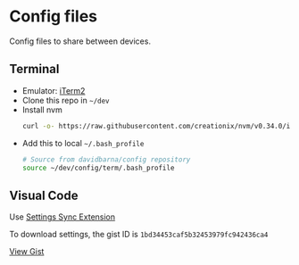 # Config files
Config files to share between devices.

## Terminal

* Emulator: [iTerm2](https://www.iterm2.com/)
* Clone this repo in `~/dev`
* Install nvm
    ```bash
    curl -o- https://raw.githubusercontent.com/creationix/nvm/v0.34.0/install.sh | bash
    ```
* Add this to local `~/.bash_profile`
    ```bash
    # Source from davidbarna/config repository
    source ~/dev/config/term/.bash_profile
    ```

## Visual Code

Use [Settings Sync Extension](https://marketplace.visualstudio.com/items?itemName=Shan.code-settings-sync)

To download settings, the gist ID is `1bd34453caf5b32453979fc942436ca4`

[View Gist](https://gist.github.com/davidbarna/1bd34453caf5b32453979fc942436ca4)
